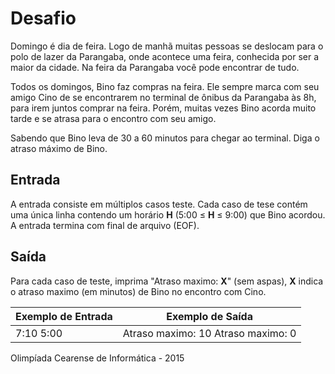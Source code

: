 # Desafio

Domingo é dia de feira. Logo de manhã muitas pessoas se deslocam para o polo de lazer da Parangaba, onde acontece uma feira, conhecida por ser a maior da cidade. Na feira da Parangaba você pode encontrar de tudo.

Todos os domingos, Bino faz compras na feira. Ele sempre marca com seu amigo Cino de se encontrarem no terminal de ônibus da Parangaba às 8h, para irem juntos comprar na feira. Porém, muitas vezes Bino acorda muito tarde e se atrasa para o encontro com seu amigo.

Sabendo que Bino leva de 30 a 60 minutos para chegar ao terminal. Diga o atraso máximo de Bino.

## Entrada

A entrada consiste em múltiplos casos teste. Cada caso de tese contém uma única linha contendo um horário **H** (5:00 ≤ **H** ≤ 9:00) que Bino acordou. A entrada termina com final de arquivo (EOF).

## Saída

Para cada caso de teste, imprima "Atraso maximo: **X**" (sem aspas), **X** indica o atraso maximo (em minutos) de Bino no encontro com Cino.

| Exemplo de Entrada | Exemplo de Saída                   |
| ------------------ | ---------------------------------- |
| 7:10 5:00          | Atraso maximo: 10 Atraso maximo: 0 |

 Olimpíada Cearense de Informática - 2015